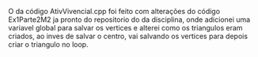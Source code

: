 O da código AtivVivencial.cpp foi feito com alterações do código Ex1Parte2M2 ja pronto do repositorio do da disciplina, onde adicionei uma variavel global para salvar os vertices e alterei como os triangulos eram criados, ao inves de salvar o centro, vai salvando os vertices para depois criar o triangulo no loop. 